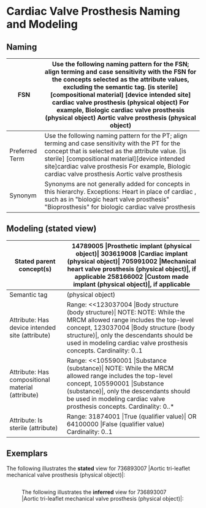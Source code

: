 # Cardiac Valve Prosthesis Naming and Modeling

## Naming

| FSN            | Use the following naming pattern for the FSN; align terming and case sensitivity with the FSN for the concepts selected as the attribute values, excluding the semantic tag. \[is sterile] \[compositional material] \[device intended site] cardiac valve prosthesis (physical object) For example, Biologic cardiac valve prosthesis (physical object) Aortic valve prosthesis (physical object) |
| -------------- | -------------------------------------------------------------------------------------------------------------------------------------------------------------------------------------------------------------------------------------------------------------------------------------------------------------------------------------------------------------------------------------------------- |
| Preferred Term | Use the following naming pattern for the PT; align terming and case sensitivity with the PT for the concept that is selected as the attribute value. \[is sterile] \[compositional material]\[device intended site]cardiac valve prosthesis For example, Biologic cardiac valve prosthesis Aortic valve prosthesis                                                                                 |
| Synonym        | Synonyms are not generally added for concepts in this hierarchy. Exceptions: Heart in place of cardiac , such as in "biologic heart valve prosthesis" "Bioprosthesis" for biologic cardiac valve prosthesis                                                                                                                                                                                        |

## Modeling (stated view)

| Stated parent concept(s)                          | 14789005 \|Prosthetic implant (physical object)\| 303619008 \|Cardiac implant (physical object)\| 705991002 \|Mechanical heart valve prosthesis (physical object)\|, if applicable 258166002 \|Custom made implant (physical object)\|, if applicable                               |
| ------------------------------------------------- | ----------------------------------------------------------------------------------------------------------------------------------------------------------------------------------------------------------------------------------------------------------------------------------- |
| Semantic tag                                      | (physical object)                                                                                                                                                                                                                                                                   |
| Attribute: Has device intended site (attribute)   | Range: <<123037004 \|Body structure (body structure)\| NOTE: NOTE: While the MRCM allowed range includes the top-level concept, 123037004 \|Body structure (body structure)\|, only the descendants should be used in modeling cardiac valve prosthesis concepts. Cardinality: 0..1 |
| Attribute: Has compositional material (attribute) | Range: <<105590001 \|Substance (substance)\| NOTE: While the MRCM allowed range includes the top-level concept, 105590001 \|Substance (substance)\|, only the descendants should be used in modeling cardiac valve prosthesis concepts. Cardinality: 0..\*                          |
| Attribute: Is sterile (attribute)                 | Range: 31874001 \|True (qualifier value)\| OR 64100000 \|False (qualifier value) Cardinality: 0..1                                                                                                                                                                                  |

## Exemplars

The following illustrates the **stated** view for 736893007 |Aortic tri-leaflet mechanical valve prosthesis (physical object)|:

<figure><img src="../../../../../authoring/physical-object/images/174691277.png" alt=""><figcaption><p>The following illustrates the <strong>inferred</strong> view for 736893007 |Aortic tri-leaflet mechanical valve prosthesis (physical object)|:</p></figcaption></figure>

<figure><img src="../../../../../authoring/physical-object/images/174691278.png" alt=""><figcaption></figcaption></figure>
